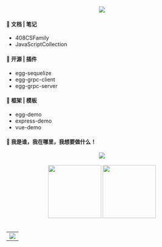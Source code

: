 


[//]: # (参考地址：https://readme-typing-svg.herokuapp.com/demo/)
<h1 align="center">
  <a href="https://sunguoqi.com/">
    <img src="https://readme-typing-svg.herokuapp.com?size=18&width=500&lines=%40142vip%2C+Rong%E5%A7%90%E5%A7%90%E5%A5%BD%E5%8F%AF%E7%88%B1~;If+you+have+a+dream%2C+you+have+to+defend+it!">
  </a>
</h1>


#### 💪 文档 | 笔记

- 408CSFamily
- JavaScriptCollection


#### 🧠 开源 | 插件

- egg-sequelize
- egg-grpc-client
- egg-grpc-server

#### 🧰 框架 | 模板

- egg-demo
- express-demo
- vue-demo



#### 🚀 我是谁，我在哪里，我想要做什么！


[//]: # (<div align="center">)

[//]: # (  <img align="center" src="https://github-readme-streak-stats.herokuapp.com/?user=mmdapl&theme=dark&hide_border=true" />)

[//]: # (</div>)

[//]: # (<br>)




<!-- GitHub奖杯🏆 -->
<div align="center"><img  src="https://github-profile-trophy.vercel.app/?username=mmdapl&theme=gruvbox&row=1&column=6&no-frame=true&no-bg=true" /></div>
<br>

<!-- GitHub数据统计 -->
<div align="center">
  <img height="140px" src="https://github-readme-stats.vercel.app/api?username=mmdapl&hide_title=true&hide_border=true&show_icons=trueline_height=21&text_color=000&icon_color=000&bg_color=0,ea6161,ffc64d,fffc4d,52fa5a&theme=graywhite" />
  <img height="140px" src="https://github-readme-stats.vercel.app/api/top-langs/?username=mmdapl&hide_title=true&hide_border=true&layout=compact&langs_count=6&text_color=000&icon_color=fff&bg_color=0,52fa5a,4dfcff,c64dff&theme=graywhite" />
</div>
<br>



<!-- GitHub Activity Graph -->
<table align="center">
  <tr>
    <td colspan="2">
      <img src="https://activity-graph.herokuapp.com/graph?username=mmdapl&theme=xcode&bg_color=FF000000&hide_border=true" />
    </td>
  </tr>
</table>



